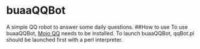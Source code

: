 # buaaQQBot
A simple QQ robot to answer some daily questions.
##How to use
To use buaaQQBot, [Mojo QQ](github.com/sjdy521/Mojo-Webqq) needs to be installed.
To launch buaaQQBot, qqBot.pl should be launched first with a perl interpreter.
